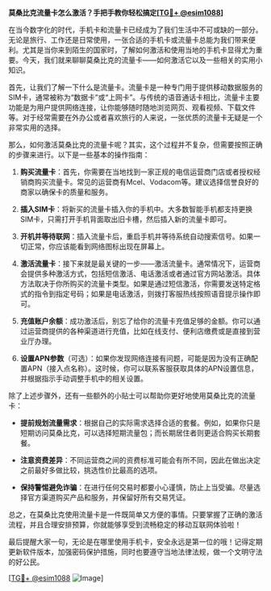 **莫桑比克流量卡怎么激活？手把手教你轻松搞定[[TG💪+ @esim1088](https://t.me/s/esim1088)]**

在当今数字化的时代，手机卡和流量卡已经成为了我们生活中不可或缺的一部分。无论是旅行、工作还是日常使用，一张合适的手机卡或流量卡总能为我们带来便利。尤其是当你来到陌生的国家时，了解如何激活和使用当地的手机卡显得尤为重要。今天，我们就来聊聊莫桑比克的流量卡——如何激活它以及一些相关的实用小知识。

首先，让我们了解一下什么是流量卡。流量卡是一种专门用于提供移动数据服务的SIM卡，通常被称为“数据卡”或“上网卡”。与传统的语音通话卡相比，流量卡主要功能是为用户提供网络连接，让你能够随时随地浏览网页、观看视频、下载文件等。对于经常需要在外办公或者喜欢旅行的人来说，一张优质的流量卡无疑是一个非常实用的选择。

那么，如何激活莫桑比克的流量卡呢？其实，这个过程并不复杂，但需要按照正确的步骤来进行。以下是一些基本的操作指南：

1. **购买流量卡**：首先，你需要在当地找到一家正规的电信运营商门店或者授权经销商购买流量卡。常见的运营商有Mcel、Vodacom等。建议选择信誉良好的商家以确保卡的质量和服务。

2. **插入SIM卡**：将新买的流量卡插入你的手机中。大多数智能手机都支持更换SIM卡，只需打开手机背面取出旧卡槽，然后插入新的流量卡即可。

3. **开机并等待联网**：插入流量卡后，重启手机并等待系统自动搜索信号。如果一切正常，你应该能看到网络图标出现在屏幕上。

4. **激活流量卡**：接下来就是最关键的一步——激活流量卡。通常情况下，运营商会提供多种激活方式，包括短信激活、电话激活或者通过官方网站激活。具体方法取决于你所购买的流量卡类型。如果是通过短信激活，你需要发送特定格式的指令到指定号码；如果是电话激活，则拨打客服热线按照语音提示操作即可。

5. **充值账户余额**：成功激活后，别忘了给你的流量卡充值足够的金额。你可以通过运营商提供的各种渠道进行充值，比如在线支付、便利店缴费或是直接到营业厅办理。

6. **设置APN参数**（可选）：如果你发现网络连接有问题，可能是因为没有正确配置APN（接入点名称）。这时候，你可以联系客服获取具体的APN设置信息，并根据指示手动调整手机中的相关设置。

除了上述步骤外，还有一些额外的小贴士可以帮助你更好地使用莫桑比克的流量卡：

- **提前规划流量需求**：根据自己的实际需求选择合适的套餐。例如，如果你只是短期访问莫桑比克，可以选择短期流量包；而长期居住者则更适合购买长期套餐。
  
- **注意资费差异**：不同运营商之间的资费标准可能会有所不同，因此在做出决定之前最好多做比较，挑选性价比最高的选项。

- **保持警惕避免诈骗**：在进行任何交易时都要小心谨慎，防止上当受骗。尽量选择官方渠道购买产品和服务，并保留好所有交易凭证。

总之，在莫桑比克使用流量卡是一件既简单又方便的事情。只要掌握了正确的激活流程，并且合理安排预算，你就能够享受到流畅稳定的移动互联网体验啦！

最后提醒大家一句，无论是在哪里使用手机卡，安全永远是第一位的哦！记得定期更新软件版本，加强密码保护措施，同时也要遵守当地法律法规，做一个文明守法的好公民。

[[TG💪+ @esim1088](https://t.me/s/esim1088) ![Image](https://i.postimg.cc/4NQfJmqS/Snipaste-2025-05-13-00-14-12.png)]